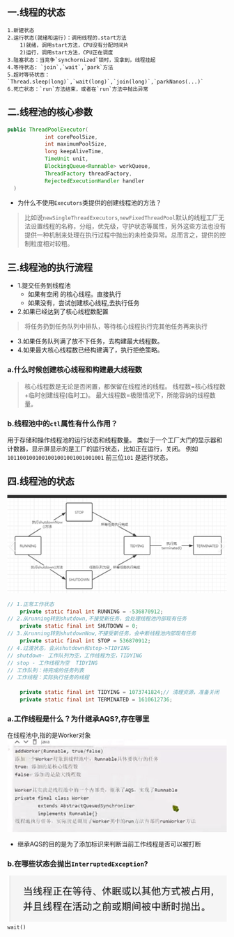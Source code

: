 ## 一.线程的状态
```
1.新建状态
2.运行状态(就绪和运行)：调用线程的.start方法
    1)就绪，调用start方法，CPU没有分配时间片
    2)运行，调用start方法，CPU正在调度
3.阻塞状态：当竞争`synchornized`锁时，没拿到，线程挂起
4.等待状态: `join`,`wait`,`park`方法
5.超时等待状态：`Thread.sleep(long)`,`wait(long)`,`join(long)`,`parkNanos(...)`
6.死亡状态：`run`方法结束，或者在`run`方法中抛出异常
```

## 二.线程池的核心参数
```java
public ThreadPoolExecutor(
            int corePoolSize,
            int maximumPoolSize, 
            long keepAliveTime,
            TimeUnit unit, 
            BlockingQueue<Runnable> workQueue, 
            ThreadFactory threadFactory,
            RejectedExecutionHandler handler
  )
```
- 为什么不使用`Executors`类提供的创建线程池的方法？
>比如说`newSingleThreadExecutors`,`newFixedThreadPool`默认的线程工厂无法设置线程的名称，分组，优先级，守护状态等属性，另外这些方法也没有提供一种机制来处理在执行过程中抛出的未检查异常。总而言之，提供的控制粒度相对较粗。
## 三.线程池的执行流程
- 1.提交任务到线程池  
    - 如果有空闲 的核心线程。直接执行
    - 如果没有，尝试创建核心线程,去执行任务
- 2.如果已经达到了核心线程数配置
> 将任务扔到任务队列中排队，等待核心线程执行完其他任务再来执行
- 3.如果任务队列满了放不下任务，去构建最大线程数。
- 4.如果最大核心线程数已经构建满了，执行拒绝策略。
### a.什么时候创建核心线程和构建最大线程数
> 核心线程数是无论是否闲置，都保留在线程池的线程。
> 线程数=核心线程数+临时创建线程(临时工)。
> 最大线程数=极限情况下，所能容纳的线程数量。

### b.线程池中的`ctl`属性有什么作用？
用于存储和操作线程池的运行状态和线程数量。
类似于一个工厂大门的显示器和计数器，显示屏显示的是工厂的运行状态，比如正在运行，关闭。
例如
`1011001001001001001001001001001` 前三位`101` 是运行状态。

## 四.线程池的状态
![alt text](image.png)
```java
// 1.正常工作状态
    private static final int RUNNING = -536870912;
// 2.从running转到shutdown,不接受新任务，会处理线程池内部现有任务
    private static final int SHUTDOWN = 0;
// 3.从running转到shutdownNow,不接受新任务，会中断线程池内部现有任务
    private static final int STOP = 536870912;
// 4.过渡状态，会从shutdown和stop->TIDYING
// shutdown- 工作队列为空，工作线程为空，TIDYING
// stop - 工作线程为空  TIDYING
// 工作队列：待完成的任务列表
// 工作线程：实际执行任务的线程

    private static final int TIDYING = 1073741824;// 清理资源，准备关闭
    private static final int TERMINATED = 1610612736;
```
### a.工作线程是什么？为什继承AQS?,存在哪里
在线程池中,指的是Worker对象
![alt text](image-2.png)
- 继承AQS的目的是为了添加标识来判断当前工作线程是否可以被打断



### b.在哪些状态会抛出`InterruptedException`?
![alt text](image-3.png)
`wait()`